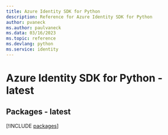 ```yaml
---
title: Azure Identity SDK for Python
description: Reference for Azure Identity SDK for Python
author: pvaneck
ms.author: paulvaneck
ms.data: 03/16/2023
ms.topic: reference
ms.devlang: python
ms.service: identity
---
```

# Azure Identity SDK for Python - latest
## Packages - latest
[!INCLUDE [packages](identity-index.md)]